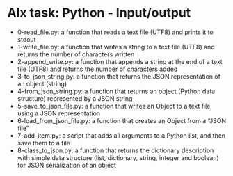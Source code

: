 # Alx task: Python - Input/output

* 0-read_file.py: a function that reads a text file (UTF8) and prints it to stdout
* 1-write_file.py: a function that writes a string to a text file (UTF8) and returns the number of characters written
* 2-append_write.py: a function that appends a string at the end of a text file (UTF8) and returns the number of characters added
* 3-to_json_string.py: a function that returns the JSON representation of an object (string)
* 4-from_json_string.py: a function that returns an object (Python data structure) represented by a JSON string
* 5-save_to_json_file.py: a function that writes an Object to a text file, using a JSON representation 
* 6-load_from_json_file.py: a function that creates an Object from a “JSON file”
* 7-add_item.py: a script that adds all arguments to a Python list, and then save them to a file
* 8-class_to_json.py: a function that returns the dictionary description with simple data structure (list, dictionary, string, integer and boolean) for JSON serialization of an object
